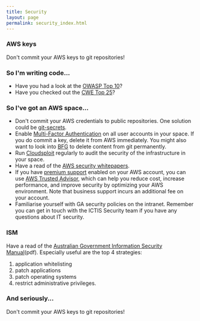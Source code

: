 ```yaml
---
title: Security
layout: page
permalink: security_index.html
---
```


### AWS keys
Don't commit your AWS keys to git repositories!

### So I'm writing code...
* Have you had a look at the [OWASP Top 10](https://www.owasp.org/index.php/OWASP_Top_Ten_Cheat_Sheet)?
* Have you checked out the [CWE Top 25](http://cwe.mitre.org/top25/index.html#Listing)?

### So I've got an AWS space...

* Don't commit your AWS credentials to public repositories. One solution could be [git-secrets](https://github.com/awslabs/git-secrets).
* Enable [Multi-Factor Authentication](https://aws.amazon.com/iam/details/mfa/) on all user accounts in your space. If you do commit a key, delete it from AWS immediately. You might also want to look into [BFG](https://github.com/IBM-Swift/BluePic/wiki/Using-BFG-Repo-Cleaner-tool-to-remove-sensitive-files-from-your-git-repo) to delete content from git permanently.
* Run [Cloudsploit](https://github.com/GeoscienceAustralia/cloudsploit-lambda) regularly to audit the security of the infrastructure in your space.
* Have a read of the [AWS security whitepapers](https://aws.amazon.com/whitepapers/).
* If you have [premium support](https://aws.amazon.com/premiumsupport/) enabled on your AWS account, you can use [AWS Trusted Advisor](https://aws.amazon.com/premiumsupport/trustedadvisor/), which can help you reduce cost, increase performance, and improve security by optimizing your AWS environment. Note that business support incurs an additional fee on your account.
* Familiarise yourself with GA security policies on the intranet. Remember you can get in touch with the ICTIS Security team if you have any questions about IT security.

### ISM

Have a read of the [Australian Government Information Security Manual](http://www.asd.gov.au/publications/Information_Security_Manual_2016_Controls.pdf)(pdf). Especially useful are the top 4 strategies:
1. application whitelisting
2. patch applications
3. patch operating systems
4. restrict administrative privileges.

### And seriously...
Don't commit your AWS keys to git repositories!
